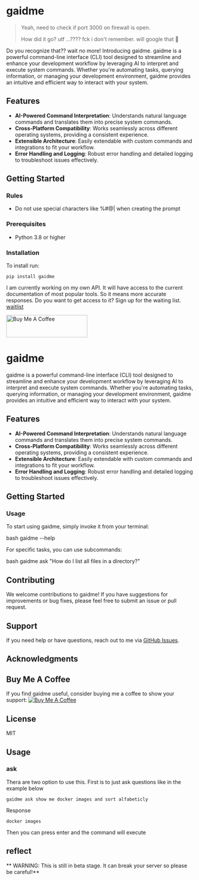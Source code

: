 # gaidme

> Yeah, need to check if port 3000 on firewall is open.
> 
> How did it go? utf ...???? fck i don't remember. will google that 🥲

Do you recognize that?? wait no more!
Introducing gaidme. gaidme is a powerful command-line interface (CLI) tool designed to streamline and enhance your development workflow by leveraging AI to interpret and execute system commands. Whether you're automating tasks, querying information, or managing your development environment, gaidme provides an intuitive and efficient way to interact with your system.

## Features

- **AI-Powered Command Interpretation**: Understands natural language commands and translates them into precise system commands.
- **Cross-Platform Compatibility**: Works seamlessly across different operating systems, providing a consistent experience.
- **Extensible Architecture**: Easily extendable with custom commands and integrations to fit your workflow.
- **Error Handling and Logging**: Robust error handling and detailed logging to troubleshoot issues effectively.

## Getting Started

### Rules
- Do not use special characters like %#@| when creating the prompt

### Prerequisites

- Python 3.8 or higher

### Installation

To install run:
```
pip install gaidme
``` 

I am currently working on my own API. It will have access to the current documentation of most popular tools. So it means more accurate responses. Do you want to get access to it? Sign up for the waiting list.
[waitlist](https://airtable.com/appsYU2AJudGb9B1V/pagVW8inby0MAnjP5/form)

<a href="https://www.buymeacoffee.com/mateusztylec" target="_blank"><img src="https://cdn.buymeacoffee.com/buttons/v2/default-yellow.png" alt="Buy Me A Coffee" style="height: 60px !important;width: 217px !important;" ></a>

# gaidme

gaidme is a powerful command-line interface (CLI) tool designed to streamline and enhance your development workflow by leveraging AI to interpret and execute system commands. Whether you're automating tasks, querying information, or managing your development environment, gaidme provides an intuitive and efficient way to interact with your system.

## Features

- **AI-Powered Command Interpretation**: Understands natural language commands and translates them into precise system commands.
- **Cross-Platform Compatibility**: Works seamlessly across different operating systems, providing a consistent experience.
- **Extensible Architecture**: Easily extendable with custom commands and integrations to fit your workflow.
- **Error Handling and Logging**: Robust error handling and detailed logging to troubleshoot issues effectively.

## Getting Started

### Usage

To start using gaidme, simply invoke it from your terminal:

bash gaidme --help


For specific tasks, you can use subcommands:

bash gaidme ask "How do I list all files in a directory?"


## Contributing

We welcome contributions to gaidme! If you have suggestions for improvements or bug fixes, please feel free to submit an issue or pull request.

## Support

If you need help or have questions, reach out to me via [GitHub Issues](https://github.com/mateusztylec/gaidme/issues).

## Acknowledgments

## Buy Me A Coffee

If you find gaidme useful, consider buying me a coffee to show your support:
[![Buy Me A Coffee](https://cdn.buymeacoffee.com/buttons/v2/default-yellow.png)](https://www.buymeacoffee.com/mateusztylec)

## License
MIT

## Usage

### ask
Thera are two option to use this.
First is to just ask questions like in the example below

```
gaidme ask show me docker images and sort alfabeticly
```
Response
```
docker images
```
Then you can press enter and the command will execute

## reflect
** WARNING: This is still in beta stage. It can break your server so please be careful!**

